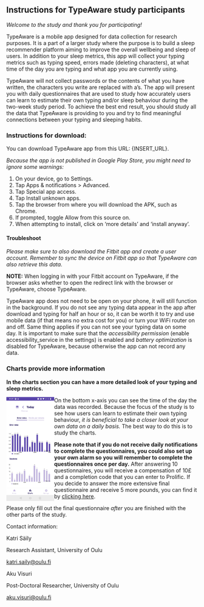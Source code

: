 ## Instructions for TypeAware study participants

*Welcome to the study and thank you for participating!*

TypeAware is a mobile app designed for data collection for research purposes. It is a part of a larger study where the purpose is to build a sleep recommender platform aiming to improve the overall wellbeing and sleep of users. In addition to your sleep metrics, this app will collect your typing metrics such as typing speed, errors made (deleting characters), at what time of the day you are typing and what app you are currently using.

TypeAware will not collect passwords or the contents of what you have written, the characters you write are replaced with a’s. 
The app will present you with daily questionnaires that are used to study how accurately users can learn to estimate their own typing and/or sleep behaviour during the two-week study period. To achieve the best end result, you should study all the data that TypeAware is providing to you and try to find meaningful connections between your typing and sleeping habits.


### Instructions for download:

You can download TypeAware app from this URL: {INSERT_URL}.

*Because the app is not published in Google Play Store, you might need to ignore some warnings:*

1. On your device, go to Settings.
2. Tap Apps & notifications > Advanced.
3. Tap Special app access.
4. Tap Install unknown apps.
5. Tap the browser from where you will download the APK, such as Chrome.
6. If prompted, toggle Allow from this source on.
7. When attempting to install, click on ‘more details’ and ‘install anyway’.

#### Troubleshoot

*Please make sure to also download the Fitbit app and create a user account. Remember to sync the device on Fitbit app so that TypeAware can also retrieve this data.* 

**NOTE:** When logging in with your Fitbit account on TypeAware, if the browser asks whether to open the redirect link with the browser or TypeAware, choose TypeAware.

TypeAware app does not need to be open on your phone, it will still function in the background. If you do not see any typing data appear in the app after download and typing for half an hour or so, it can be worth it to try and use mobile data (if that means no extra cost for you) or turn your WiFi router on and off. Same thing applies if you can not see your typing data on some day.
It is important to make sure that the *accessibility permission* (enable accessibility_service in the settings) is enabled and *battery optimization* is disabled for TypeAware, because otherwise the app can not record any data.

### Charts provide more information

**In the charts section you can have a more detailed look of your typing and sleep metrics.**


<img src="/docs/assets/Screenshot_20230720-042149.jpg" align="left" width="25%" height="25%">

On the bottom x-axis you can see the time of the day the data was recorded.
Because the focus of the study is to see how users can learn to estimate their own typing behaviour, *it is beneficial to take a closer look at your own data on a daily basis.* The best way to do this is to study the charts. 

**Please note that if you do not receive daily notifications to complete the questionnaires, you could also set up your own alarm so you will remember to complete the questionnaires once per day.**
After answering 10 questionnaires, you will receive a compensation of 10£ and a completion code that you can enter to Prolific. 
If you decide to answer the more extensive final questionnaire and receive 5 more pounds, you can find it by <a href="https://forms.gle/1KMJNgUXcyadjseG6"> clicking here</a>. 

Please only fill out the final questionnaire *after* you are finished with the other parts of the study.


Contact information:

Katri Säily 

Research Assistant, University of Oulu

katri.saily@oulu.fi


Aku Visuri

Post-Doctoral Researcher, University of Oulu

aku.visuri@oulu.fi

